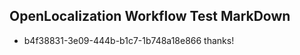 ## OpenLocalization Workflow Test MarkDown
* b4f38831-3e09-444b-b1c7-1b748a18e866 thanks!

<!--HONumber=Jul16_HO2-->


